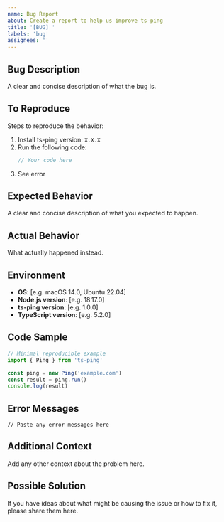 ```yaml
---
name: Bug Report
about: Create a report to help us improve ts-ping
title: '[BUG] '
labels: 'bug'
assignees: ''
---
```


## Bug Description

A clear and concise description of what the bug is.

## To Reproduce

Steps to reproduce the behavior:

1. Install ts-ping version: `X.X.X`
2. Run the following code:
   ```typescript
   // Your code here
   ```
3. See error

## Expected Behavior

A clear and concise description of what you expected to happen.

## Actual Behavior

What actually happened instead.

## Environment

- **OS**: [e.g. macOS 14.0, Ubuntu 22.04]
- **Node.js version**: [e.g. 18.17.0]
- **ts-ping version**: [e.g. 1.0.0]
- **TypeScript version**: [e.g. 5.2.0]

## Code Sample

```typescript
// Minimal reproducible example
import { Ping } from 'ts-ping'

const ping = new Ping('example.com')
const result = ping.run()
console.log(result)
```

## Error Messages

```
// Paste any error messages here
```

## Additional Context

Add any other context about the problem here.

## Possible Solution

If you have ideas about what might be causing the issue or how to fix it, please share them here.
